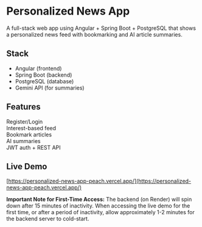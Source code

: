 # Personalized News App

A full-stack web app using Angular + Spring Boot + PostgreSQL that shows a personalized news feed with bookmarking and AI article summaries.

## Stack
- Angular (frontend)
- Spring Boot (backend)
- PostgreSQL (database)
- Gemini API (for summaries)

## Features
Register/Login  
Interest-based feed  
Bookmark articles  
AI summaries  
JWT auth + REST API

## Live Demo
[https://personalized-news-app-peach.vercel.app/](https://personalized-news-app-peach.vercel.app/)

**Important Note for First-Time Access:**
The backend (on Render) will spin down after 15 minutes of inactivity. When accessing the live demo for the first time, or after a period of inactivity, allow approximately 1-2 minutes for the backend server to cold-start.
